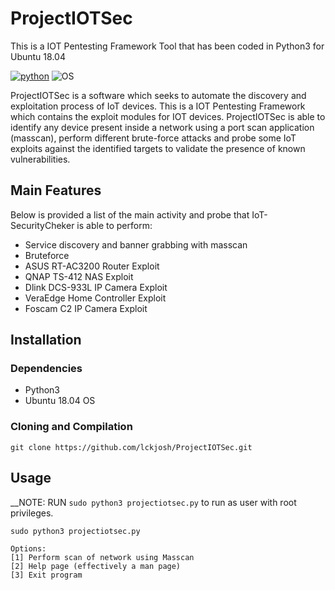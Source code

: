 # ProjectIOTSec
This is a IOT Pentesting Framework Tool that has been coded in Python3 for Ubuntu 18.04

[![python](https://img.shields.io/badge/python-3.4-blue.svg)](https://www.python.org/downloads/)
![OS](https://img.shields.io/badge/OS-Ubuntu-orange.svg)

ProjectIOTSec is a software which seeks to automate the discovery and exploitation process of IoT devices. This is a IOT Pentesting Framework which contains the exploit modules for IOT devices. ProjectIOTSec is able to identify any device present inside a network using a port scan application (masscan), perform different brute-force attacks and probe some IoT exploits against the identified targets to validate the presence of known vulnerabilities.

## Main Features
Below is provided a list of the main activity and probe that IoT-SecurityCheker is able to perform:

- Service discovery and banner grabbing with masscan
- Bruteforce 
- ASUS RT-AC3200 Router Exploit
- QNAP TS-412 NAS Exploit 
- Dlink DCS-933L IP Camera Exploit
- VeraEdge Home Controller Exploit
- Foscam C2 IP Camera Exploit

## Installation

### Dependencies
- Python3
- Ubuntu 18.04 OS

### Cloning and Compilation
```
git clone https://github.com/lckjosh/ProjectIOTSec.git
```
## Usage  
__NOTE: RUN `sudo python3 projectiotsec.py` to run as user with root privileges.
```
sudo python3 projectiotsec.py

Options:
[1] Perform scan of network using Masscan
[2] Help page (effectively a man page)
[3] Exit program

